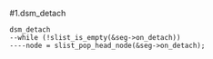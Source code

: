 #1.dsm_detach

```
dsm_detach
--while (!slist_is_empty(&seg->on_detach))
----node = slist_pop_head_node(&seg->on_detach);
```
